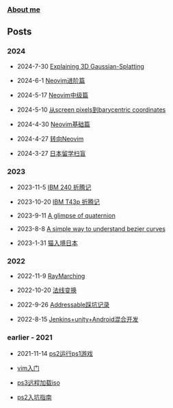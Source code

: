 
### [About me](https://waizui.github.io/about.html)

## Posts  

### 2024

* 2024-7-30 [Explaining 3D Gaussian-Splatting](https://waizui.github.io/posts/gaussian_splatting/gaussian_splatting.html)

* 2024-6-1 [Neovim进阶篇](https://waizui.github.io/posts/nvim_advanced/nvim_advanced.html)

* 2024-5-17 [Neovim中级篇](https://waizui.github.io/posts/nvim_intermediate/nvim_intermediate.html)

* 2024-5-10 [从screen pixels到barycentric coordinates](https://waizui.github.io/posts/barycentric/barycentric.html)

* 2024-4-30 [Neovim基础篇](https://waizui.github.io/posts/nvim_basic/nvim_basic.html)

* 2024-4-27 [转向Neovim](https://waizui.github.io/posts/move_to_nvim/move_to_nvim.html)

* 2024-3-27 [日本留学扫盲](https://waizui.github.io/posts/japan_study/japan_study.html)

### 2023

* 2023-11-5 [IBM 240 折腾记](https://waizui.github.io/posts/ibm_240/ibm_240.html)

* 2023-10-20 [IBM T43p 折腾记](https://waizui.github.io/posts/ibm_t43/ibm_t43.html)

* 2023-9-11 [A glimpse of quaternion](https://waizui.github.io/posts/a_glimpse_of_quaternion/a_glimpse_of_quaternion.html)

* 2023-8-8 [A simple way to understand bezier curves](https://waizui.github.io/posts/bezier_curves/a_simple_way_to_understand_bezier_curves.html)  

* 2023-1-31 [猫入境日本](https://waizui.github.io/posts/catToJapan/pets.html)  


### 2022

* 2022-11-9 [RayMarching](https://waizui.github.io/posts/ray_marching/ray_marching.html)  

* 2022-10-20 [法线变换](https://waizui.github.io/posts/normalTransform/normalTransform.html)  

* 2022-9-26 [Addressable踩坑记录](https://waizui.github.io/posts/addressable/Addressable_issues.html)  

* 2022-8-15 [Jenkins+unity+Android混合开发](https://waizui.github.io/posts/unity_jenkins_android/unity+jenkins+android.html)  

### earlier - 2021

* 2021-11-14 [ps2运行ps1游戏](https://waizui.github.io/posts/popstartTutor.html)

* [vim入门](https://waizui.github.io/posts/vimTutor/vimTutor.html)

* [ps3远程加载iso](https://waizui.github.io/posts/ps3netsrvTutor.html)

* [ps2入坑指南](https://waizui.github.io/posts/ps2guide/ps2guide.html)
